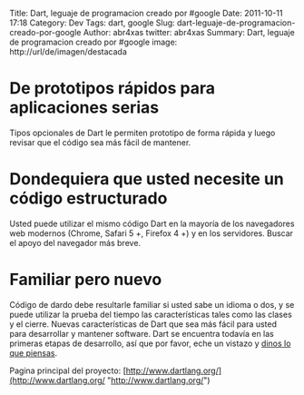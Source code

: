 Title: Dart, leguaje de programacion creado por #google
Date: 2011-10-11 17:18
Category: Dev
Tags: dart, google
Slug: dart-leguaje-de-programacion-creado-por-google
Author: abr4xas
twitter: abr4xas
Summary: Dart, leguaje de programacion creado por #google
image: http://url/de/imagen/destacada



De prototipos rápidos para aplicaciones serias
==============================================

Tipos opcionales de Dart le permiten prototipo de forma rápida y luego
revisar que el código sea más fácil de mantener.

Dondequiera que usted necesite un código estructurado
=====================================================

Usted puede utilizar el mismo código Dart en la mayoría de los
navegadores web modernos (Chrome, Safari 5 +, Firefox 4 +) y en los
servidores. Buscar el apoyo del navegador más breve.

Familiar pero nuevo
===================

Código de dardo debe resultarle familiar si usted sabe un idioma o dos,
y se puede utilizar la prueba del tiempo las características tales como
las clases y el cierre. Nuevas características de Dart que sea más fácil
para usted para desarrollar y mantener software. Dart se encuentra
todavía en las primeras etapas de desarrollo, así que por favor, eche un
vistazo y [dinos lo que
piensas](http://www.dartlang.org/support/index.html "http://www.dartlang.org/support/index.html").

Pagina principal del proyecto:
[http://www.dartlang.org/](http://www.dartlang.org/ "http://www.dartlang.org/")
